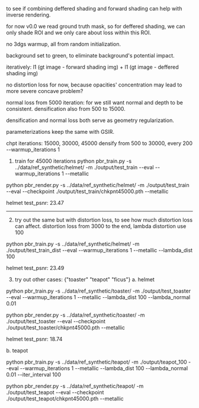 to see if combining deffered shading and forward shading can help with inverse rendering.

for now v0.0
we read ground truth mask, so for deffered shading, we can only shade ROI and we only care about loss within this ROI.

no 3dgs warmup, all from random initialization.

background set to green, to eliminate background's potential impact.

iteratively: 
l1 (gt image  - forward shading img) + l1 (gt image  - deffered shading img)

no distortion loss for now, because opacities' concentration may lead to more severe concave problem?

normal loss from 5000 iteration: for we still want normal and depth to be consistent.
densification also from 500 to 15000. 

densification and normal loss both serve as geometry regularization.

parameterizations keep the same with GSIR.

chpt iterations: 15000, 30000, 45000
densify from 500 to 30000, every 200
--warmup_iterations 1

1. train for 45000 iterations
python pbr_train.py -s ../data/ref_synthetic/helmet/ -m ./output/test_train --eval --warmup_iterations 1 --metallic

python pbr_render.py -s ../data/ref_synthetic/helmet/ -m ./output/test_train --eval --checkpoint ./output/test_train/chkpnt45000.pth --metallic

helmet test_psnr: 23.47

---

2. try out the same but with distortion loss, to see how much distortion loss can affect.
distortion loss from 3000 to the end, lambda distortion use 100

python pbr_train.py -s ../data/ref_synthetic/helmet/ -m ./output/test_train_dist --eval --warmup_iterations 1 --metallic --lambda_dist 100

helmet test_psnr: 23.49

3. try out other cases: {"toaster" "teapot" "ficus"}
a. helmet

python pbr_train.py -s ../data/ref_synthetic/toaster/ -m ./output/test_toaster --eval --warmup_iterations 1 --metallic --lambda_dist 100 --lambda_normal 0.01

python pbr_render.py -s ../data/ref_synthetic/toaster/ -m ./output/test_toaster --eval --checkpoint ./output/test_toaster/chkpnt45000.pth --metallic

helmet test_psnr: 18.74

b. teapot

python pbr_train.py -s ../data/ref_synthetic/teapot/ -m ./output/teapot_100 --eval --warmup_iterations 1 --metallic --lambda_dist 100 --lambda_normal 0.01 --iter_interval 100

python pbr_render.py -s ../data/ref_synthetic/teapot/ -m ./output/test_teapot --eval --checkpoint ./output/test_teapot/chkpnt45000.pth --metallic




